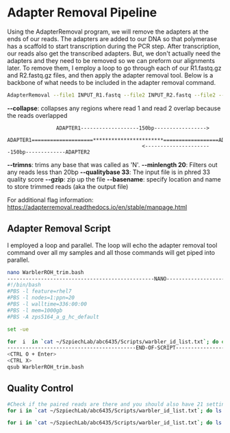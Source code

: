 # Adapter Removal Pipeline
Using the AdapterRemoval program, we will remove  the adapters at the ends of our reads. The adapters are added to our DNA so that polymerase has a scaffold to start transcription during the PCR step. After transcription, our reads also get the transcribed adapters. But, we don't actually need the adapters and they need to be removed so we can preform our alignments later. To remove them, I employ a loop to go through each of our R1.fastq.gz and R2.fastq.gz files, and then apply the adapter removal tool. Below is a backbone of what needs to be included in the adapter removal command.
```bash
AdapterRemoval --file1 INPUT_R1.fastq --file2 INPUT_R2.fastq --file2 --collapse --trimns --minlength 20 --qualitybase 33 --basename filepath/OUTPUT_trim
``` 
**--collapse**: collapses any regions where read 1 and read 2 overlap because the reads overlapped 
```
				ADAPTER1-------------------150bp----------------->
				ADAPTER1====================***********************==================ADAPTER2
									        <----------------------150bp-------------ADAPTER2
```
**--trimns**: trims any base that was called as 'N'.
**--minlength 20**: Filters out any reads less than 20bp
**--qualitybase 33**: The input file is in phred 33 quality score
**--gzip**: zip up the file
**--basename**: specify location and name to store trimmed reads (aka the output file)

For additional flag information: https://adapterremoval.readthedocs.io/en/stable/manpage.html

##  Adapter Removal Script
I employed a loop and parallel. The loop will echo the adapter removal tool command over all my samples and all those commands will get piped into parallel. 
```bash
nano WarblerROH_trim.bash
------------------------------------------------NANO------------------------------------------------------
#!/bin/bash
#PBS -l feature=rhel7 
#PBS -l nodes=1:ppn=20
#PBS -l walltime=336:00:00
#PBS -l mem=1000gb
#PBS -A zps5164_a_g_hc_default

set -ue

for  i  in `cat ~/SzpiechLab/abc6435/Scripts/warbler_id_list.txt`; do echo " /storage/work/dut374/bin/adapterremoval-2.1.7/build/AdapterRemoval --file1 /storage/home/abc6435/SzpiechLab/abc6435/WarblerROH/${i}/${i}_R1.fastq.gz --file2 /storage/home/abc6435/SzpiechLab/abc6435/WarblerROH/${i}/${i}_R2.fastq.gz --collapse --trimns --minlength 20 --qualitybase 33 --gzip --basename /storage/home/abc6435/SzpiechLab/abc6435/WarblerROH/${i}/${i}_trimmed"; done | parallel -j20
------------------------------------------END-OF-SCRIPT---------------------------------------------------
<CTRL O + Enter>
<CTRL X>
qsub WarblerROH_trim.bash
```

## Quality Control 
```bash
#Check if the paired reads are there and you should also have 21 settings files for each
for i in `cat ~/SzpiechLab/abc6435/Scripts/warbler_id_list.txt`; do ls -l ~/SzpiechLab/abc6435/WarblerROH/${i}/*pair*; done | wc -l

for i in `cat ~/SzpiechLab/abc6435/Scripts/warbler_id_list.txt`; do ls -l ~/SzpiechLab/abc6435/WarblerROH/${i}/*settings; done | wc -l
```



